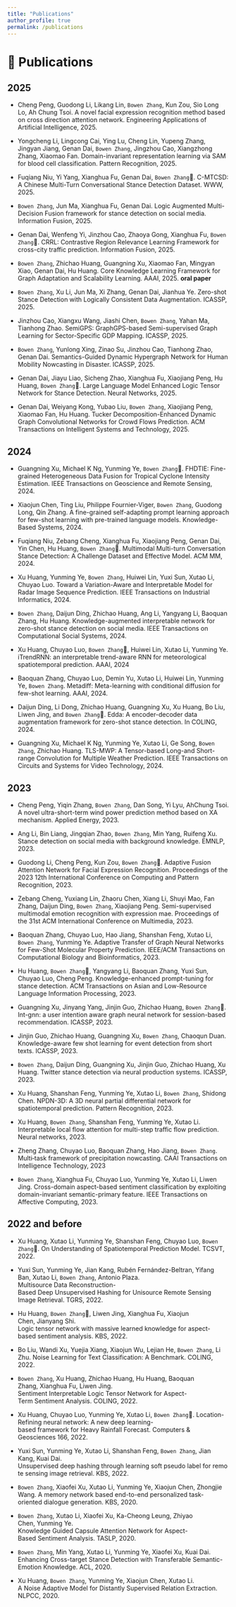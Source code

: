 ```yaml
---
title: "Publications"
author_profile: true
permalink: /publications
---
```


<!-- # 📃 Preprint
 -->

# 📝 Publications 

## 2025
- Cheng Peng, Guodong Li, Likang Lin, `Bowen Zhang`, Kun Zou, Sio Long Lo, Ah Chung Tsoi. A novel facial expression recognition method based on cross direction attention network. Engineering Applications of Artificial Intelligence, 2025. <a href="https://www.sciencedirect.com/science/article/pii/S0952197625012308"><i style="font-size: 20px;" class="fa fa-file-pdf"></i></a>

- Yongcheng Li, Lingcong Cai, Ying Lu, Cheng Lin, Yupeng Zhang, Jingyan Jiang, Genan Dai, `Bowen Zhang`, Jingzhou Cao, Xiangzhong Zhang, Xiaomao Fan. Domain-invariant representation learning via SAM for blood cell classification. Pattern Recognition, 2025. <a href="https://www.sciencedirect.com/science/article/pii/S0031320325006600"><i style="font-size: 20px;" class="fa fa-file-pdf"></i></a> <a href="https://github.com/AnoK3111/DoRL"><i style="font-size: 20px;" class="fab fa-fw fa-github"></i></a>

- Fuqiang Niu, Yi Yang, Xianghua Fu, Genan Dai, `Bowen Zhang`📧. C-MTCSD: A Chinese Multi-Turn Conversational Stance Detection Dataset. WWW, 2025. <a href="https://dl.acm.org/doi/pdf/10.1145/3701716.3715307"><i style="font-size: 20px;" class="fa fa-file-pdf"></i></a>

- `Bowen Zhang`, Jun Ma, Xianghua Fu, Genan Dai. Logic Augmented Multi-Decision Fusion framework for stance detection on social media. Information Fusion, 2025. <a href="https://www.sciencedirect.com/science/article/pii/S1566253525002878"><i style="font-size: 20px;" class="fa fa-file-pdf"></i></a>

- Genan Dai, Wenfeng Yi, Jinzhou Cao, Zhaoya Gong, Xianghua Fu, `Bowen Zhang`📧. CRRL: Contrastive Region Relevance Learning Framework for cross-city traffic prediction. Information Fusion, 2025. <a href="https://www.sciencedirect.com/science/article/pii/S156625352500288X"><i style="font-size: 20px;" class="fa fa-file-pdf"></i></a>

- `Bowen Zhang`, Zhichao Huang, Guangning Xu, Xiaomao Fan, Mingyan Xiao, Genan Dai, Hu Huang. Core Knowledge Learning Framework for Graph Adaptation and Scalability Learning. AAAI, 2025.  <a href="https://arxiv.org/abs/2407.01886"><i style="font-size: 20px;" class="fa fa-file-pdf"></i></a> **oral paper**

- `Bowen Zhang`, Xu Li, Jun Ma, Xi Zhang, Genan Dai, Jianhua Ye. Zero-shot Stance Detection with Logically Consistent Data Augmentation. ICASSP, 2025. <a href="https://ieeexplore.ieee.org/abstract/document/10888887"><i style="font-size: 20px;" class="fa fa-file-pdf"></i></a>

- Jinzhou Cao, Xiangxu Wang, Jiashi Chen, `Bowen Zhang`, Yahan Ma, Tianhong Zhao. SemiGPS: GraphGPS-based Semi-supervised Graph Learning for Sector-Specific GDP Mapping. ICASSP, 2025. <a href="https://ieeexplore.ieee.org/abstract/document/10888367"><i style="font-size: 20px;" class="fa fa-file-pdf"></i></a>

- `Bowen Zhang`, Yunlong Xing, Zinao Su, Jinzhou Cao, Tianhong Zhao, Genan Dai. Semantics-Guided Dynamic Hypergraph Network for Human Mobility Nowcasting in Disaster. ICASSP, 2025. <a href="https://ieeexplore.ieee.org/abstract/document/10888231"><i style="font-size: 20px;" class="fa fa-file-pdf"></i></a>

- Genan Dai, Jiayu Liao, Sicheng Zhao, Xianghua Fu, Xiaojiang Peng, Hu Huang, `Bowen Zhang`📧. Large Language Model Enhanced Logic Tensor Network for Stance Detection. Neural Networks, 2025. <a href="https://www.sciencedirect.com/science/article/pii/S0893608024008852"><i style="font-size: 20px;" class="fa fa-file-pdf"></i></a>

- Genan Dai, Weiyang Kong, Yubao Liu, `Bowen Zhang`, Xiaojiang Peng, Xiaomao Fan, Hu Huang. Tucker Decomposition-Enhanced Dynamic Graph Convolutional Networks for Crowd Flows Prediction. ACM Transactions on Intelligent Systems and Technology, 2025. <a href="https://dl.acm.org/doi/full/10.1145/3706116"><i style="font-size: 20px;" class="fa fa-file-pdf"></i></a>

## 2024

- Guangning Xu, Michael K Ng, Yunming Ye, `Bowen Zhang`📧. FHDTIE: Fine-grained Heterogeneous Data Fusion for Tropical Cyclone Intensity Estimation. IEEE Transactions on Geoscience and Remote Sensing, 2024. <a href="https://ieeexplore.ieee.org/stamp/stamp.jsp?arnumber=10741185"><i style="font-size: 20px;" class="fa fa-file-pdf"></i></a> <a href="https://github.com/xuguangning1218/FHDTIE"><i style="font-size: 20px;" class="fab fa-fw fa-github"></i></a>

- Xiaojun Chen, Ting Liu, Philippe Fournier-Viger, `Bowen Zhang`, Guodong Long, Qin Zhang. A fine-grained self-adapting prompt learning approach for few-shot learning with pre-trained language models. Knowledge-Based Systems, 2024. <a href="https://www.sciencedirect.com/science/article/pii/S0950705124006026"><i style="font-size: 20px;" class="fa fa-file-pdf"></i></a>

- Fuqiang Niu, Zebang Cheng, Xianghua Fu, Xiaojiang Peng, Genan Dai, Yin Chen, Hu Huang, `Bowen Zhang`📧. Multimodal Multi-turn Conversation Stance Detection: A Challenge Dataset and Effective Model. ACM MM, 2024. <a href="https://arxiv.org/pdf/2409.00597"><i style="font-size: 20px;" class="fa fa-file-pdf"></i></a>

- Xu Huang, Yunming Ye, `Bowen Zhang`, Huiwei Lin, Yuxi Sun, Xutao Li, Chuyao Luo. Toward a Variation-Aware and Interpretable Model for Radar Image Sequence Prediction. IEEE Transactions on Industrial Informatics, 2024. <a href="https://ieeexplore.ieee.org/abstract/document/10570156"><i style="font-size: 20px;" class="fa fa-file-pdf"></i></a>

- `Bowen Zhang`, Daijun Ding, Zhichao Huang, Ang Li, Yangyang Li, Baoquan Zhang, Hu Huang. Knowledge-augmented interpretable network for zero-shot stance detection on social media. IEEE Transactions on Computational Social Systems, 2024. <a href="http://www.liyangyang.com/wp-content/uploads/2024/08/TCSS24-Stance-YangyangLi.pdf"><i style="font-size: 20px;" class="fa fa-file-pdf"></i></a>

- Xu Huang, Chuyao Luo, `Bowen Zhang`📧, Huiwei Lin, Xutao Li, Yunming Ye. iTrendRNN: an interpretable trend-aware RNN for meteorological spatiotemporal prediction. AAAI, 2024<a href="https://ojs.aaai.org/index.php/AAAI/article/view/30217"><i style="font-size: 20px;" class="fa fa-file-pdf"></i></a>

- Baoquan Zhang, Chuyao Luo, Demin Yu, Xutao Li, Huiwei Lin, Yunming Ye, `Bowen Zhang`. Metadiff: Meta-learning with conditional diffusion for few-shot learning. AAAI, 2024. <a href="https://ojs.aaai.org/index.php/AAAI/article/view/29608"><i style="font-size: 20px;" class="fa fa-file-pdf"></i></a>

- Daijun Ding, Li Dong, Zhichao Huang, Guangning Xu, Xu Huang, Bo Liu, Liwen Jing, and `Bowen Zhang`📧. Edda: A encoder-decoder data augmentation framework for zero-shot stance detection. In COLING, 2024. <a href="https://arxiv.org/abs/2403.15715"><i style="font-size: 20px;" class="fa fa-file-pdf"></i></a> <a href="https://github.com/Szu-Ddj/EDDA"><i style="font-size: 20px;" class="fab fa-fw fa-github"></i></a>

- Guangning Xu, Michael K Ng, Yunming Ye, Xutao Li, Ge Song, `Bowen Zhang`, Zhichao Huang. TLS-MWP: A Tensor-based Long-and Short-range Convolution for Multiple Weather Prediction. IEEE Transactions on Circuits and Systems for Video Technology, 2024. <a href="https://drive.google.com/file/d/1EDMKQTEtsZUWJU2XlBRedbiJ7U2-uTnB/view"><i style="font-size: 20px;" class="fa fa-file-pdf"></i></a> <a href="https://github.com/xuguangning1218/TLS_MWP"><i style="font-size: 20px;" class="fab fa-fw fa-github"></i></a>


## 2023
- Cheng Peng, Yiqin Zhang, `Bowen Zhang`, Dan Song, Yi Lyu, AhChung Tsoi. A novel ultra-short-term wind power prediction method based on XA mechanism. Applied Energy, 2023. <a href="https://www.sciencedirect.com/science/article/pii/S0306261923012692"><i style="font-size: 20px;" class="fa fa-file-pdf"></i></a>

- Ang Li, Bin Liang, Jingqian Zhao, `Bowen Zhang`, Min Yang, Ruifeng Xu. Stance detection on social media with background knowledge. EMNLP, 2023. <a href="https://aclanthology.org/2023.emnlp-main.972.pdf"><i style="font-size: 20px;" class="fa fa-file-pdf"></i></a>

- Guodong Li, Cheng Peng, Kun Zou, `Bowen Zhang`📧. Adaptive Fusion Attention Network for Facial Expression Recognition. Proceedings of the 2023 12th International Conference on Computing and Pattern Recognition, 2023.<a href="https://dl.acm.org/doi/abs/10.1145/3633637.3633678"><i style="font-size: 20px;" class="fa fa-file-pdf"></i></a>

- Zebang Cheng, Yuxiang Lin, Zhaoru Chen, Xiang Li, Shuyi Mao, Fan Zhang, Daijun Ding, `Bowen Zhang`, Xiaojiang Peng. Semi-supervised multimodal emotion recognition with expression mae. Proceedings of the 31st ACM International Conference on Multimedia, 2023. <a href="https://lum1104.github.io/resources/acmmm_grand_challenge.pdf"><i style="font-size: 20px;" class="fa fa-file-pdf"></i></a>

- Baoquan Zhang, Chuyao Luo, Hao Jiang, Shanshan Feng, Xutao Li, `Bowen Zhang`, Yunming Ye. Adaptive Transfer of Graph Neural Networks for Few-Shot Molecular Property Prediction. IEEE/ACM Transactions on Computational Biology and Bioinformatics, 2023. <a href="https://ieeexplore.ieee.org/abstract/document/10296036/"><i style="font-size: 20px;" class="fa fa-file-pdf"></i></a>

- Hu Huang, `Bowen Zhang`📧, Yangyang Li, Baoquan Zhang, Yuxi Sun, Chuyao Luo, Cheng Peng. Knowledge-enhanced prompt-tuning for stance detection. ACM Transactions on Asian and Low-Resource Language Information Processing, 2023. <a href="http://www.liyangyang.com/wp-content/uploads/2023/06/TALLIP23-StanceDetection-YangyangLi.pdf"><i style="font-size: 20px;" class="fa fa-file-pdf"></i></a>

- Guangning Xu, Jinyang Yang, Jinjin Guo, Zhichao Huang, `Bowen Zhang`📧. Int-gnn: a user intention aware graph neural network for session-based recommendation. ICASSP, 2023. <a href="https://xuguangning1218.github.io/materials/IntGNN.pdf"><i style="font-size: 20px;" class="fa fa-file-pdf"></i></a> <a href="https://github.com/xuguangning1218/IntGNN_ICASSP2023"><i style="font-size: 20px;" class="fab fa-fw fa-github"></i></a>

- Jinjin Guo, Zhichao Huang, Guangning Xu, `Bowen Zhang`, Chaoqun Duan. Knowledge-aware few shot learning for event detection from short texts. ICASSP, 2023. <a href="https://drive.google.com/file/d/1HeECoDR2E2eofu76_bIPmkJihbTsL3Q6/view"><i style="font-size: 20px;" class="fa fa-file-pdf"></i></a>

- `Bowen Zhang`, Daijun Ding, Guangning Xu, Jinjin Guo, Zhichao Huang, Xu Huang. Twitter stance detection via neural production systems. ICASSP, 2023. <a href="https://ieeexplore.ieee.org/abstract/document/10094597/"><i style="font-size: 20px;" class="fa fa-file-pdf"></i></a>

- Xu Huang, Shanshan Feng, Yunming Ye, Xutao Li, `Bowen Zhang`, Shidong Chen. NPDN-3D: A 3D neural partial differential network for spatiotemporal prediction. Pattern Recognition, 2023. <a href="https://www.sciencedirect.com/science/article/pii/S0031320323001267"><i style="font-size: 20px;" class="fa fa-file-pdf"></i></a>

- Xu Huang, `Bowen Zhang`, Shanshan Feng, Yunming Ye, Xutao Li. Interpretable local flow attention for multi-step traffic flow prediction. Neural networks, 2023. <a href="https://www.sciencedirect.com/science/article/pii/S0893608023000230"><i style="font-size: 20px;" class="fa fa-file-pdf"></i></a>

- Zheng Zhang, Chuyao Luo, Baoquan Zhang, Hao Jiang, `Bowen Zhang`. Multi‐task framework of precipitation nowcasting. CAAI Transactions on Intelligence Technology, 2023 <a href="https://ietresearch.onlinelibrary.wiley.com/doi/pdf/10.1049/cit2.12184"><i style="font-size: 20px;" class="fa fa-file-pdf"></i></a>

- `Bowen Zhang`, Xianghua Fu, Chuyao Luo, Yunming Ye, Xutao Li, Liwen Jing. Cross-domain aspect-based sentiment classification by exploiting domain-invariant semantic-primary feature. IEEE Transactions on Affective Computing, 2023. <a href="https://ieeexplore.ieee.org/abstract/document/10025370/"><i style="font-size: 20px;" class="fa fa-file-pdf"></i></a>

## 2022 and before

- Xu Huang, Xutao Li, Yunming Ye, Shanshan Feng, Chuyao Luo, `Bowen Zhang`📧. On Understanding of Spatiotemporal Prediction Model. TCSVT, 2022. <a href="https://ieeexplore.ieee.org/abstract/document/10002369/"><i style="font-size: 20px;" class="fa fa-file-pdf"></i></a>

- Yuxi Sun, Yunming Ye, Jian Kang, Rubén Fernández-Beltran, Yifang Ban, Xutao Li, `Bowen Zhang`, Antonio Plaza. Multisource Data Reconstruction-Based Deep Unsupervised Hashing for Unisource Remote Sensing Image Retrieval. TGRS, 2022. <a href="https://ieeexplore.ieee.org/abstract/document/10001754/"><i style="font-size: 20px;" class="fa fa-file-pdf"></i></a> <a href="https://github.com/sunyuxi/MrHash"><i style="font-size: 20px;" class="fab fa-fw fa-github"></i></a>

- Hu Huang, `Bowen Zhang`📧, Liwen Jing, Xianghua Fu, Xiaojun Chen, Jianyang Shi. Logic tensor network with massive learned knowledge for aspect-based sentiment analysis. KBS, 2022. <a href="https://www.sciencedirect.com/science/article/pii/S095070512201036X"><i style="font-size: 20px;" class="fa fa-file-pdf"></i></a>

- Bo Liu, Wandi Xu, Yuejia Xiang, Xiaojun Wu, Lejian He, `Bowen Zhang`, Li Zhu. Noise Learning for Text Classification: A Benchmark. COLING, 2022. <a href="https://aclanthology.org/2022.coling-1.402/"><i style="font-size: 20px;" class="fa fa-file-pdf"></i></a>

- `Bowen Zhang`, Xu Huang, Zhichao Huang, Hu Huang, Baoquan Zhang, Xianghua Fu, Liwen Jing. Sentiment Interpretable Logic Tensor Network for Aspect-Term Sentiment Analysis. COLING, 2022. <a href="https://aclanthology.org/2022.coling-1.582/"><i style="font-size: 20px;" class="fa fa-file-pdf"></i></a>

- Xu Huang, Chuyao Luo, Yunming Ye, Xutao Li, `Bowen Zhang`📧. Location-Refining neural network: A new deep learning-based framework for Heavy Rainfall Forecast. Computers & Geosciences 166, 2022. <a href="https://www.sciencedirect.com/science/article/pii/S0098300422001078"><i style="font-size: 20px;" class="fa fa-file-pdf"></i></a>

- Yuxi Sun, Yunming Ye, Xutao Li, Shanshan Feng, `Bowen Zhang`, Jian Kang, Kuai Dai. Unsupervised deep hashing through learning soft pseudo label for remote sensing image retrieval. KBS, 2022. <a href="https://www.sciencedirect.com/science/article/pii/S095070512101008X"><i style="font-size: 20px;" class="fa fa-file-pdf"></i></a>

- `Bowen Zhang`, Xiaofei Xu, Xutao Li, Yunming Ye, Xiaojun Chen, Zhongjie Wang. A memory network based end-to-end personalized task-oriented dialogue generation. KBS, 2020. <a href="https://drive.google.com/file/d/1uTP32FJQb6P-CBihW5NKg0JURWBSfvSC/view"><i style="font-size: 20px;" class="fa fa-file-pdf"></i></a>

- `Bowen Zhang`, Xutao Li, Xiaofei Xu, Ka-Cheong Leung, Zhiyao Chen, Yunming Ye. Knowledge Guided Capsule Attention Network for Aspect-Based Sentiment Analysis. TASLP, 2020. <a href="http://nslab.nsysu.edu.tw/kcleung/papers/journals/KGCapsAN:TASLP_2020/09169794.pdf"><i style="font-size: 20px;" class="fa fa-file-pdf"></i></a>

- `Bowen Zhang`, Min Yang, Xutao Li, Yunming Ye, Xiaofei Xu, Kuai Dai. Enhancing Cross-target Stance Detection with Transferable Semantic-Emotion Knowledge. ACL, 2020. <a href="https://aclanthology.org/2020.acl-main.291.pdf"><i style="font-size: 20px;" class="fa fa-file-pdf"></i></a>

- Xu Huang, `Bowen Zhang`, Yunming Ye, Xiaojun Chen, Xutao Li. A Noise Adaptive Model for Distantly Supervised Relation Extraction. NLPCC, 2020. <a href="https://link.springer.com/chapter/10.1007/978-3-030-60450-9_41"><i style="font-size: 20px;" class="fa fa-file-pdf"></i></a>



